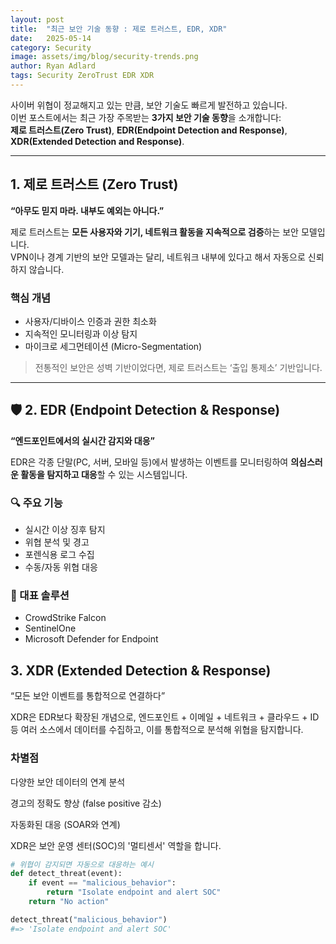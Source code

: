 ```yaml
---
layout: post
title:  "최근 보안 기술 동향 : 제로 트러스트, EDR, XDR"
date:   2025-05-14
category: Security
image: assets/img/blog/security-trends.png
author: Ryan Adlard
tags: Security ZeroTrust EDR XDR
---
```


사이버 위협이 정교해지고 있는 만큼, 보안 기술도 빠르게 발전하고 있습니다.  
이번 포스트에서는 최근 가장 주목받는 **3가지 보안 기술 동향**을 소개합니다:  
**제로 트러스트(Zero Trust)**, **EDR(Endpoint Detection and Response)**, **XDR(Extended Detection and Response)**.

---

##  1. 제로 트러스트 (Zero Trust)

**“아무도 믿지 마라. 내부도 예외는 아니다.”**

제로 트러스트는 **모든 사용자와 기기, 네트워크 활동을 지속적으로 검증**하는 보안 모델입니다.  
VPN이나 경계 기반의 보안 모델과는 달리, 네트워크 내부에 있다고 해서 자동으로 신뢰하지 않습니다.

###  핵심 개념
- 사용자/디바이스 인증과 권한 최소화
- 지속적인 모니터링과 이상 탐지
- 마이크로 세그먼테이션 (Micro-Segmentation)

> 전통적인 보안은 성벽 기반이었다면, 제로 트러스트는 ‘출입 통제소’ 기반입니다.

---

## 🛡️ 2. EDR (Endpoint Detection & Response)

**“엔드포인트에서의 실시간 감지와 대응”**

EDR은 각종 단말(PC, 서버, 모바일 등)에서 발생하는 이벤트를 모니터링하여 **의심스러운 활동을 탐지하고 대응**할 수 있는 시스템입니다.

### 🔍 주요 기능
- 실시간 이상 징후 탐지
- 위협 분석 및 경고
- 포렌식용 로그 수집
- 수동/자동 위협 대응

### 🧠 대표 솔루션
- CrowdStrike Falcon
- SentinelOne
- Microsoft Defender for Endpoint

## 3. XDR (Extended Detection & Response)

“모든 보안 이벤트를 통합적으로 연결하다”

XDR은 EDR보다 확장된 개념으로, 엔드포인트 + 이메일 + 네트워크 + 클라우드 + ID 등 여러 소스에서 데이터를 수집하고, 이를 통합적으로 분석해 위협을 탐지합니다.

###  차별점
다양한 보안 데이터의 연계 분석

경고의 정확도 향상 (false positive 감소)

자동화된 대응 (SOAR와 연계)

XDR은 보안 운영 센터(SOC)의 '멀티센서' 역할을 합니다.

```python
# 위협이 감지되면 자동으로 대응하는 예시
def detect_threat(event):
    if event == "malicious_behavior":
        return "Isolate endpoint and alert SOC"
    return "No action"

detect_threat("malicious_behavior")
#=> 'Isolate endpoint and alert SOC'

